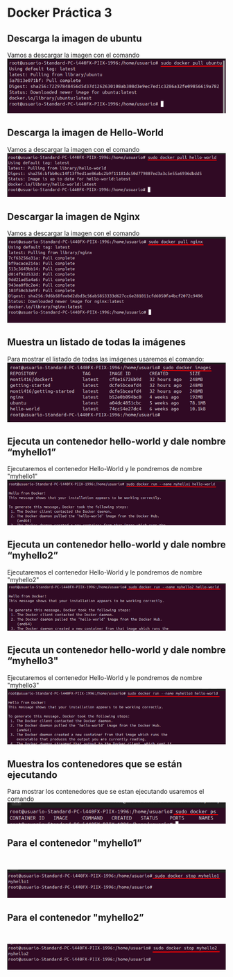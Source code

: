 # Docker Práctica 3
## Descarga la imagen de ubuntu
Vamos a descargar la imagen con el comando
<br>
![Texto alternativo](imagenes2/Screenshot_1.png)
<br>
## Descarga la imagen de Hello-World
Vamos a descargar la imagen con el comando
<br>
![Texto alternativo](imagenes2/Screenshot_2.png)
<br>
## Descargar la imagen de Nginx
Vamos a descargar la imagen con el comando
<br>
![Texto alternativo](imagenes2/Screenshot_3.png)
<br>
## Muestra un listado de todas la imágenes
Para mostrar el listado de todas las imágenes usaremos el comando:
<br>
![Texto alternativo](imagenes2/Screenshot_4.png)
<br>
## Ejecuta un contenedor hello-world y dale nombre “myhello1”
Ejecutaremos el contenedor Hello-World y le pondremos de nombre "myhello1"
<br>
![Texto alternativo](imagenes2/Screenshot_5.png)
<br>
## Ejecuta un contenedor hello-world y dale nombre “myhello2”
Ejecutaremos el contenedor Hello-World y le pondremos de nombre "myhello2"
<br>
![Texto alternativo](imagenes2/Screenshot_6.png)
<br>
## Ejecuta un contenedor hello-world y dale nombre “myhello3"
Ejecutaremos el contenedor Hello-World y le pondremos de nombre "myhello3"
<br>
![Texto alternativo](imagenes2/Screenshot_7.png)
<br>
## Muestra los contenedores que se están ejecutando
Para mostrar los contenedores que se estan ejecutando usaremos el comando
<br>
![Texto alternativo](imagenes2/Screenshot_8.png)
<br>
## Para el contenedor "myhello1”
<br>

![Texto alternativo](imagenes2/Screenshot_9.png)
<br>
## Para el contenedor "myhello2”
<br>

![Texto alternativo](imagenes2/Screenshot_10.png)
<br>
























